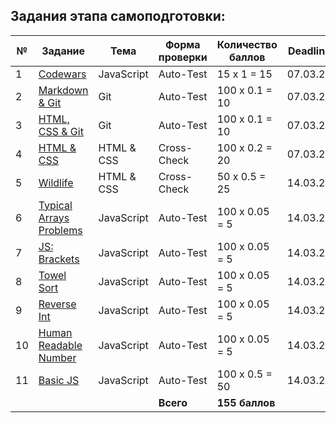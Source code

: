 ## Задания этапа самоподготовки:

| № | Задание                                | Тема     |Форма проверки| Количество баллов | Deadline |
| - | -------------------------------------- | -------- | ------------ | ----------------- | -------- |
| 1 |[Codewars](tasks/codewars.md)           |JavaScript| Auto-Test    | 15 х 1 = 15       | 07.03.21 |
| 2 |[Markdown & Git](tasks/git-markdown.md) |Git       | Auto-Test    | 100 х 0.1 = 10    | 07.03.21 |
| 3 |[HTML, CSS & Git](tasks/html-css-git.md)|Git       | Auto-Test    | 100 х 0.1 = 10    | 07.03.21 |
| 4 |[HTML & CSS](tasks/html-css.md)         |HTML & CSS| Cross-Check  | 100 х 0.2 = 20    | 07.03.21 |
| 5 |[Wildlife](tasks/wildlife.md)           |HTML & CSS| Cross-Check  | 50 х 0.5 = 25     | 14.03.21 |
| 6 |[Typical Arrays Problems](https://github.com/rolling-scopes-school/typical-arrays-problems/blob/master/README.md)|JavaScript| Auto-Test    | 100 х 0.05 = 5    | 14.03.21 |
| 7 |[JS: Brackets](https://github.com/Shastel/brackets)                                                              |JavaScript| Auto-Test    | 100 х 0.05 = 5    | 14.03.21 |
| 8 |[Towel Sort](https://github.com/rolling-scopes-school/towel-sort/blob/master/README.md)                          |JavaScript| Auto-Test    | 100 х 0.05 = 5    | 14.03.21 |
| 9 |[Reverse Int](https://github.com/rolling-scopes-school/reverse-int/blob/master/README.md)                        |JavaScript| Auto-Test    | 100 х 0.05 = 5    | 14.03.21 |
| 10|[Human Readable Number](https://github.com/rolling-scopes-school/human-readable-number/blob/master/README.md)    |JavaScript| Auto-Test    | 100 х 0.05 = 5    | 14.03.21 |
| 11|[Basic JS](https://github.com/AlreadyBored/basic-js) |JavaScript| Auto-Test    | 100 х 0.5 = 50    | 14.03.21 |
|   |                                        |          | **Всего**    | **155 баллов**    |          |
